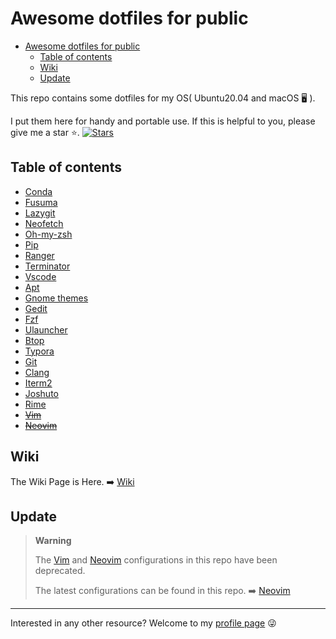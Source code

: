 # Awesome dotfiles for public

<!--toc:start-->
- [Awesome dotfiles for public](#awesome-dotfiles-for-public)
  - [Table of contents](#table-of-contents)
  - [Wiki](#wiki)
  - [Update](#update)
<!--toc:end-->

This repo contains some dotfiles for my OS( Ubuntu20.04 and macOS 🖥️ ).

I put them here for handy and portable use.
If this is helpful to you, please give me a star ⭐.
[![Stars](https://img.shields.io/github/stars/cxzhou35/Awesome-dotfiles.svg?label=Stars&style=social)](https://github.com/cxzhou35/Awesome-dotfiles)

## Table of contents

- [Conda](https://github.com/cxzhou35/Awesome-dotfiles/tree/main/conda)
- [Fusuma](https://github.com/cxzhou35/Awesome-dotfiles/tree/main/fusuma)
- [Lazygit](https://github.com/cxzhou35/Awesome-dotfiles/tree/main/lazygit)
- [Neofetch](https://github.com/cxzhou35/Awesome-dotfiles/tree/main/neofetch)
- [Oh-my-zsh](https://github.com/cxzhou35/Awesome-dotfiles/tree/main/oh-my-zsh)
- [Pip](https://github.com/cxzhou35/Awesome-dotfiles/tree/main/pip)
- [Ranger](https://github.com/cxzhou35/Awesome-dotfiles/tree/main/ranger)
- [Terminator](https://github.com/cxzhou35/Awesome-dotfiles/tree/main/terminator)
- [Vscode](https://github.com/cxzhou35/Awesome-dotfiles/tree/main/vscode)
- [Apt](https://github.com/cxzhou35/Awesome-dotfiles/tree/main/apt)
- [Gnome themes](https://github.com/cxzhou35/Awesome-dotfiles/tree/main/themes)
- [Gedit](https://github.com/cxzhou35/Awesome-dotfiles/tree/main/gedit)
- [Fzf](https://github.com/cxzhou35/Awesome-dotfiles/tree/main/fzf)
- [Ulauncher](https://github.com/cxzhou35/Awesome-dotfiles/tree/main/ulauncher)
- [Btop](https://github.com/cxzhou35/Awesome-dotfiles/tree/main/btop)
- [Typora](https://github.com/cxzhou35/Awesome-dotfiles/tree/main/typora)
- [Git](https://github.com/cxzhou35/Awesome-dotfiles/tree/main/git)
- [Clang](https://github.com/cxzhou35/Awesome-dotfiles/tree/main/clang)
- [Iterm2](https://github.com/cxzhou35/Awesome-dotfiles/tree/main/iterm2)
- [Joshuto](https://github.com/cxzhou35/Awesome-dotfiles/tree/main/joshuto)
- [Rime](https://github.com/cxzhou35/Awesome-dotfiles/tree/main/rime)
- ~~[Vim](https://github.com/cxzhou35/Awesome-dotfiles/tree/main/vim)~~
- ~~[Neovim](https://github.com/cxzhou35/Awesome-dotfiles/tree/main/nvim)~~

## Wiki

The Wiki Page is Here. ➡️ [Wiki](https://github.com/cxzhou35/Awesome-dotfiles/wiki)

## Update

> **Warning**
>
> The [Vim](https://github.com/cxzhou35/Awesome-dotfiles/tree/main/vim) and [Neovim](https://github.com/Xuer04/Awesome-dotfiles/tree/main/nvim) configurations in this repo have been deprecated.
>
> The latest configurations can be found in this repo. ➡️ [Neovim](https://github.com/cxzhou35/Awesome-neovim)

----------

Interested in any other resource? Welcome to my [profile page](https://github.com/cxzhou35) 😜
